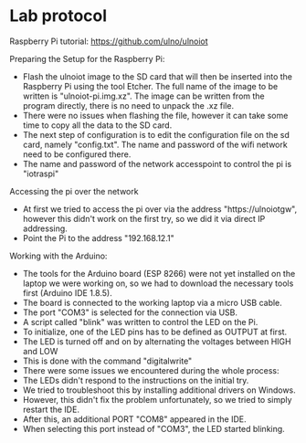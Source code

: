 # Lab protocol

Raspberry Pi tutorial: https://github.com/ulno/ulnoiot

Preparing the Setup for the Raspberry Pi:
- Flash the ulnoiot image to the SD card that will then be inserted into the Raspberry Pi using the tool Etcher. The full name of the image to be written is "ulnoiot-pi.img.xz". The image can be written from the program directly, there is no need to unpack the .xz file.
- There were no issues when flashing the file, however it can take some time to copy all the data to the SD card.
- The next step of configuration is to edit the configuration file on the sd card, namely "config.txt". The name and password of the wifi network need to be configured there.
- The name and password of the network accesspoint to control the pi is "iotraspi"

Accessing the pi over the network
- At first we tried to access the pi over via the address "https://ulnoiotgw", however this didn't work on the first try, so we did it via direct IP addressing.
- Point the Pi to the address "192.168.12.1"

Working with the Arduino:
- The tools for the Arduino board (ESP 8266) were not yet installed on the laptop we were working on, so we had to download the necessary tools first (Arduino IDE 1.8.5).
- The board is connected to the working laptop via a micro USB cable.
- The port "COM3" is selected for the connection via USB.
- A script called "blink" was written to control the LED on the Pi. 
- To initialize, one of the LED pins has to be defined as OUTPUT at first.
- The LED is turned off and on by alternating the voltages between HIGH and LOW
- This is done with the command "digitalwrite"
- There were some issues we encountered during the whole process:
- The LEDs didn't respond to the instructions on the initial try.
- We tried to troubleshoot this by installing additional drivers on Windows.
- However, this didn't fix the problem unfortunately, so we tried to simply restart the IDE.
- After this, an additional PORT "COM8" appeared in the IDE.
- When selecting this port instead of "COM3", the LED started blinking.



